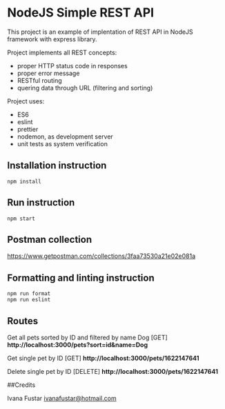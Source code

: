 # NodeJS Simple REST API
This project is an example of implentation of REST API in NodeJS framework with express library. 

Project implements all REST concepts: 
- proper HTTP status code in responses
- proper error message
- RESTful routing
- quering data through URL (filtering and sorting)

Project uses:
- ES6
- eslint
- prettier
- nodemon, as development server
- unit tests as system verification

## Installation instruction
```npm
npm install
```

## Run instruction
```npm 
npm start
```

## Postman collection

https://www.getpostman.com/collections/3faa73530a21e02e081a

## Formatting and linting instruction
```
npm run format
npm run eslint
```

## Routes

Get all pets sorted by ID and filtered by name Dog
[GET] **http://localhost:3000/pets?sort=id&name=Dog**

Get single pet by ID
[GET] **http://localhost:3000/pets/1622147641**

Delete single pet by ID
[DELETE] **http://localhost:3000/pets/1622147641**

##Credits

Ivana Fustar <ivanafustar@hotmail.com>
